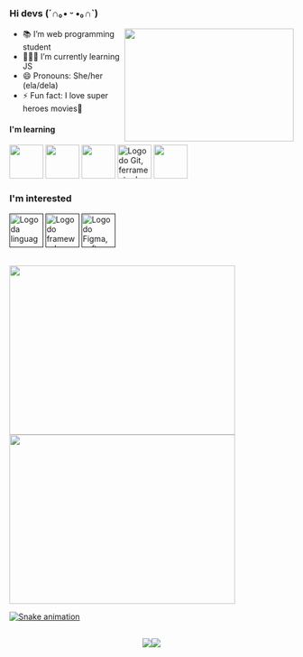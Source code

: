 ### Hi devs (´∩｡• ᵕ •｡∩`)                   

<img align= 'right' src="https://super.abril.com.br/wp-content/uploads/2016/09/super_imggato_digitando_0.gif" width='300' height='200'>

- 📚 I’m web programming student
- 👩🏽‍💻 I’m currently learning JS
- 😄 Pronouns: She/her (ela/dela)                                                                                                                             
- ⚡ Fun fact: I love super heroes movies🚀

#### I'm learning 

<a href="https://developer.mozilla.org/pt-BR/docs/Web/HTML"><img src="https://cdn.jsdelivr.net/gh/devicons/devicon/icons/html5/html5-original.svg" width='60' height='60' /></a>
<a href="https://developer.mozilla.org/pt-BR/docs/Web/CSS"><img src="https://cdn.jsdelivr.net/gh/devicons/devicon/icons/css3/css3-original.svg" width='60' height='60' /></a>
<a href="https://www.javascript.com/"><img src="https://cdn.jsdelivr.net/gh/devicons/devicon/icons/javascript/javascript-original.svg" width='60' height='60' /></a>
<a href="https://git-scm.com/"><img src="https://cdn.jsdelivr.net/gh/devicons/devicon/icons/git/git-original.svg" alt='Logo do Git, ferramenta de versionamento de código' width='60' height='60' /></a>
<a href='dejs.org/en/'><img src="https://cdn.jsdelivr.net/gh/devicons/devicon/icons/nodejs/nodejs-original.svg" width='60' height="60"/></a>

### I'm interested

<a href=''><img src="https://cdn.jsdelivr.net/gh/devicons/devicon/icons/typescript/typescript-original.svg" alt='Logo da linguagem Typescript' width ='60' height='60'/></a>
<a href=''><img src="https://cdn.jsdelivr.net/gh/devicons/devicon/icons/react/react-original.svg" alt='Logo do framework React' width ='60' height='60'/></a>
<a href=''><img src="https://cdn.jsdelivr.net/gh/devicons/devicon/icons/figma/figma-original.svg" alt='Logo do Figma, software de design e crição de interfaces' width ='60' height='60'/></a>
## 

<a href="https://github.com/cecilia-brito">
<img height="300" width='400' src="https://github-readme-stats.vercel.app/api/top-langs/?username=cecilia-brito&layout=compact&langs_count=7&theme=dracula"/>
<img height="300"  width='400' src="https://github-readme-stats.vercel.app/api?username=cecilia-brito&show_icons=true&theme=dracula&include_all_commits=true&count_private=true"/>
  
![Snake animation](https://github.com/cecilia-brito/cecilia-brito/blob/output/github-contribution-grid-snake.svg)

 ##
  
<div align='center'>
<a href = "mailto:ceciliabritosantos@gmail.com"><img src="https://img.shields.io/badge/Gmail-D14836?style=for-the-badge&logo=gmail&logoColor=white" target="_blank"></a><a href="https://www.linkedin.com/in/cecília-brito-santos" target="_blank"><img src="https://img.shields.io/badge/-LinkedIn-%230077B5?style=for-the-badge&logo=linkedin&logoColor=white" target="_blank"></a>   
</div>
